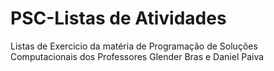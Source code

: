 # PSC-Listas de Atividades
Listas de Exercicio da matéria de Programação de Soluções Computacionais dos Professores Glender Bras e Daniel Paiva
